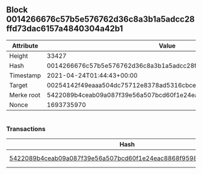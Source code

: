 ## Block 0014266676c57b5e576762d36c8a3b1a5adcc28ffd73dac6157a4840304a42b1

Attribute | Value
--- | ---
Height | 33427
Hash | 0014266676c57b5e576762d36c8a3b1a5adcc28ffd73dac6157a4840304a42b1
Timestamp | 2021-04-24T01:44:43+00:00
Target | 00254142f49eaaa504dc75712e8378ad5316cbcead634704b3734b6271167cc4
Merke root | 5422089b4ceab09a087f39e56a507bcd60f1e24eac8868f95985d32cbe52772f
Nonce | 1693735970

```

```

### Transactions

Hash | Amount
--- | ---
[5422089b4ceab09a087f39e56a507bcd60f1e24eac8868f95985d32cbe52772f](5422089b4ceab09a087f39e56a507bcd60f1e24eac8868f95985d32cbe52772f.md) | 10.00000000 SKEPTI 
